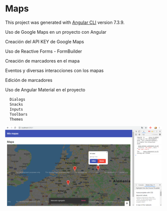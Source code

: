 # Maps

This project was generated with [Angular CLI](https://github.com/angular/angular-cli) version 7.3.9.

Uso de Google Maps en un proyecto con Angular

Creación del API KEY de Google Maps

Uso de Reactive Forms - FormBuilder

Creación de marcadores en el mapa

Eventos y diversas interacciones con los mapas

Edición de marcadores

Uso de Angular Material en el proyecto


      Dialogs
      Snacks
      Inputs
      Toolbars
      Themes
      
 ![alt text](https://github.com/albamaister/12_mapsApp/blob/master/src/assets/map.png) 
